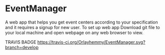 # EventManager
A web app that helps you get event centers according to your specification
and it requires a signup for new user.
To set up web app
Download git file to your local machine and open webpage on any web browser to view.

TRAVIS BADGE
https://travis-ci.org/Orlayhemmy/EventManager.svg?branch=develop